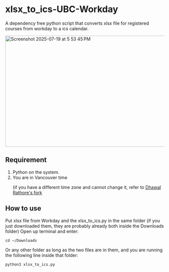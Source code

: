 # xlsx_to_ics-UBC-Workday
A dependency free python script that converts xlsx file for registered courses from workday to a ics calendar.

<img width="749" height="353" alt="Screenshot 2025-07-19 at 5 53 45 PM" src="https://github.com/user-attachments/assets/908d97e8-f3d2-4f6e-bbfc-75f11616a84f" />

## Requirement
1. Python on the system.
2. You are in Vancouver time<p>
(if you have a different time zone and cannot change it, refer to [Dhawal Rathore's fork](https://github.com/dhawal-rathore/xlsx_to_ics-UBC-Workday)
## How to use
Put xlsx file from Workday and the xlsx_to_ics.py in the same folder (if you just downloaded them, they are probably already both inside the Downloads folder)
Open up terminal and enter:
```
cd ~/Downloads
```
Or any other folder as long as the two files are in them, and you are running the following line inside that folder:
```
python3 xlsx_to_ics.py
```
